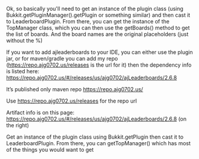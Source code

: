 Ok, so basically you'll need to get an instance of the plugin class (using Bukkit.getPluginManager().getPlugin or something similar) and then cast it to LeaderboardPlugin. From there, you can get the instance of the TopManager class, which you can then use the getBoards() method to get the list of boards. And the board names are the original placeholders (just without the %)

If you want to add ajleaderboards to your IDE, you can either use the plugin jar, or for maven/gradle you can add my repo (https://repo.ajg0702.us/releases is the url for it) then the dependency info is listed here: https://repo.ajg0702.us/#/releases/us/ajg0702/ajLeaderboards/2.6.8

It’s published only maven repo https://repo.ajg0702.us/

Use https://repo.ajg0702.us/releases for the repo url

Artifact info is on this page: https://repo.ajg0702.us/#/releases/us/ajg0702/ajLeaderboards/2.6.8 (on the right)

Get an instance of the plugin class using Bukkit.getPlugin then cast it to LeaderboardPlugin. From there, you can getTopManager() which has most of the things you would want to get